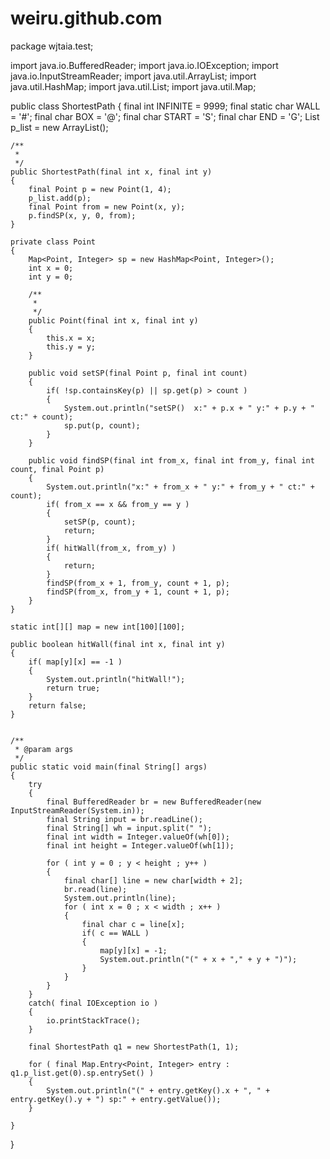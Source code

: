 # weiru.github.com

package wjtaia.test;

import java.io.BufferedReader;
import java.io.IOException;
import java.io.InputStreamReader;
import java.util.ArrayList;
import java.util.HashMap;
import java.util.List;
import java.util.Map;

public class ShortestPath
{
    final int INFINITE = 9999;
    final static char WALL = '#';
    final char BOX = '@';
    final char START = 'S';
    final char END = 'G';
    List<Point> p_list = new ArrayList<Point>();

    /**
     *
     */
    public ShortestPath(final int x, final int y)
    {
        final Point p = new Point(1, 4);
        p_list.add(p);
        final Point from = new Point(x, y);
        p.findSP(x, y, 0, from);
    }

    private class Point
    {
        Map<Point, Integer> sp = new HashMap<Point, Integer>();
        int x = 0;
        int y = 0;

        /**
         *
         */
        public Point(final int x, final int y)
        {
            this.x = x;
            this.y = y;
        }

        public void setSP(final Point p, final int count)
        {
            if( !sp.containsKey(p) || sp.get(p) > count )
            {
                System.out.println("setSP()  x:" + p.x + " y:" + p.y + " ct:" + count);
                sp.put(p, count);
            }
        }

        public void findSP(final int from_x, final int from_y, final int count, final Point p)
        {
            System.out.println("x:" + from_x + " y:" + from_y + " ct:" + count);
            if( from_x == x && from_y == y )
            {
                setSP(p, count);
                return;
            }
            if( hitWall(from_x, from_y) )
            {
                return;
            }
            findSP(from_x + 1, from_y, count + 1, p);
            findSP(from_x, from_y + 1, count + 1, p);
        }
    }

    static int[][] map = new int[100][100];

    public boolean hitWall(final int x, final int y)
    {
        if( map[y][x] == -1 )
        {
            System.out.println("hitWall!");
            return true;
        }
        return false;
    }


    /**
     * @param args
     */
    public static void main(final String[] args)
    {
        try
        {
            final BufferedReader br = new BufferedReader(new InputStreamReader(System.in));
            final String input = br.readLine();
            final String[] wh = input.split(" ");
            final int width = Integer.valueOf(wh[0]);
            final int height = Integer.valueOf(wh[1]);

            for ( int y = 0 ; y < height ; y++ )
            {
                final char[] line = new char[width + 2];
                br.read(line);
                System.out.println(line);
                for ( int x = 0 ; x < width ; x++ )
                {
                    final char c = line[x];
                    if( c == WALL )
                    {
                        map[y][x] = -1;
                        System.out.println("(" + x + "," + y + ")");
                    }
                }
            }
        }
        catch( final IOException io )
        {
            io.printStackTrace();
        }

        final ShortestPath q1 = new ShortestPath(1, 1);

        for ( final Map.Entry<Point, Integer> entry : q1.p_list.get(0).sp.entrySet() )
        {
            System.out.println("(" + entry.getKey().x + ", " + entry.getKey().y + ") sp:" + entry.getValue());
        }

    }

}
